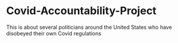 # Covid-Accountability-Project
This is about several politicians around the United States who have disobeyed their own Covid regulations
